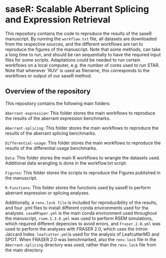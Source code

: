 # saseR: Scalable Aberrant Splicing and Expression Retrieval

This repository contains the code to reproduce the results of the saseR manuscript. By running the `workflow.txt` file, all datasets are downloaded from the respective sources, and the different workflows are ran to reproduce the figures of the manuscript. Note that some methods, can take a long time to run, and should be ran sequentially to have the required input files for some scripts. Adaptations could be needed to run certain workflows on a local computer, e.g. the number of cores used to run STAR. Note that whenever 'RUV' is used as filename, this corresponds to the workflows or output of our saseR method.

## Overview of the repository

This repository contains the following main folders:

`Aberrant-expression`: This folder stores the main workflows to reproduce the results of the aberrant expression benchmarks.

`Aberrant-splicing`: This folder stores the main workflows to reproduce the results of the aberrant splicing benchmarks.

`Differential-usage`: This folder stores the main workflows to reproduce the results of the differential usage benchmarks.

`Data`: This folder stores the main R workflows to wrangle the datasets used. Additional data wrangling is done in the workflow.txt script.

`Figures`: This folder stores the scripts to reproduce the Figures published in the manuscript.

`R-Functions`: This folder stores the functions used by saseR to perform aberrant expression or splicing analyses.

Additionally, a `renv.lock file` is included for reproducibility of the results, and four .yml files to install different conda environments used for tha analyses. `saseRPaper.yml` is the main conda environment used throughout the manuscript, `rsem.1.3.0.yml` was used to perform RSEM simulations, which required different depencies to avoid errors, and `Fraser.2.0.yml` was used to perform the analyses with FRASER 2.0, which uses the Intron Jaccard Index. `leafcutter.yml`is used for the analysis of LeafcutterMD and SPOT. When FRASER 2.0 was benchmarked, also the `renv.lock` file in the `Aberrant-splicing` directory was used, rather than the `renv.lock` file from the main directory.



